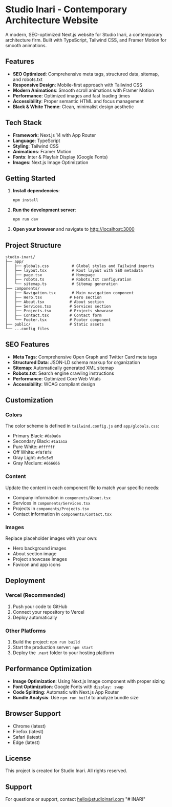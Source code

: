 # Studio Inari - Contemporary Architecture Website

A modern, SEO-optimized Next.js website for Studio Inari, a contemporary architecture firm. Built with TypeScript, Tailwind CSS, and Framer Motion for smooth animations.

## Features

- **SEO Optimized**: Comprehensive meta tags, structured data, sitemap, and robots.txt
- **Responsive Design**: Mobile-first approach with Tailwind CSS
- **Modern Animations**: Smooth scroll animations with Framer Motion
- **Performance**: Optimized images and fast loading times
- **Accessibility**: Proper semantic HTML and focus management
- **Black & White Theme**: Clean, minimalist design aesthetic

## Tech Stack

- **Framework**: Next.js 14 with App Router
- **Language**: TypeScript
- **Styling**: Tailwind CSS
- **Animations**: Framer Motion
- **Fonts**: Inter & Playfair Display (Google Fonts)
- **Images**: Next.js Image Optimization

## Getting Started

1. **Install dependencies**:
   ```bash
   npm install
   ```

2. **Run the development server**:
   ```bash
   npm run dev
   ```

3. **Open your browser** and navigate to [http://localhost:3000](http://localhost:3000)

## Project Structure

```
studio-inari/
├── app/
│   ├── globals.css          # Global styles and Tailwind imports
│   ├── layout.tsx           # Root layout with SEO metadata
│   ├── page.tsx             # Homepage
│   ├── robots.ts            # Robots.txt configuration
│   └── sitemap.ts           # Sitemap generation
├── components/
│   ├── Navigation.tsx       # Main navigation component
│   ├── Hero.tsx            # Hero section
│   ├── About.tsx           # About section
│   ├── Services.tsx        # Services section
│   ├── Projects.tsx        # Projects showcase
│   ├── Contact.tsx         # Contact form
│   └── Footer.tsx          # Footer component
├── public/                 # Static assets
└── ...config files
```

## SEO Features

- **Meta Tags**: Comprehensive Open Graph and Twitter Card meta tags
- **Structured Data**: JSON-LD schema markup for organization
- **Sitemap**: Automatically generated XML sitemap
- **Robots.txt**: Search engine crawling instructions
- **Performance**: Optimized Core Web Vitals
- **Accessibility**: WCAG compliant design

## Customization

### Colors
The color scheme is defined in `tailwind.config.js` and `app/globals.css`:
- Primary Black: `#0a0a0a`
- Secondary Black: `#1a1a1a`
- Pure White: `#ffffff`
- Off White: `#f8f8f8`
- Gray Light: `#e5e5e5`
- Gray Medium: `#666666`

### Content
Update the content in each component file to match your specific needs:
- Company information in `components/About.tsx`
- Services in `components/Services.tsx`
- Projects in `components/Projects.tsx`
- Contact information in `components/Contact.tsx`

### Images
Replace placeholder images with your own:
- Hero background images
- About section image
- Project showcase images
- Favicon and app icons

## Deployment

### Vercel (Recommended)
1. Push your code to GitHub
2. Connect your repository to Vercel
3. Deploy automatically

### Other Platforms
1. Build the project: `npm run build`
2. Start the production server: `npm start`
3. Deploy the `.next` folder to your hosting platform

## Performance Optimization

- **Image Optimization**: Using Next.js Image component with proper sizing
- **Font Optimization**: Google Fonts with `display: swap`
- **Code Splitting**: Automatic with Next.js App Router
- **Bundle Analysis**: Use `npm run build` to analyze bundle size

## Browser Support

- Chrome (latest)
- Firefox (latest)
- Safari (latest)
- Edge (latest)

## License

This project is created for Studio Inari. All rights reserved.

## Support

For questions or support, contact hello@studioinari.com
"# INARI" 





